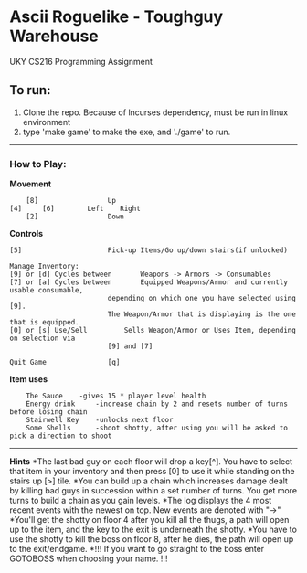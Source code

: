 Ascii Roguelike - Toughguy Warehouse
========
UKY CS216 Programming Assignment
## To run:
1. Clone the repo. Because of lncurses dependency, must be run in linux environment
2. type 'make game' to make the exe, and './game' to run.
 
---
### How to Play:

**Movement**
```
    [8]					Up
[4]     [6]	       Left    Right
    [2]					Down
```

**Controls**
```
[5] 		  			Pick-up Items/Go up/down stairs(if unlocked)

Manage Inventory: 
[9] or [d] Cycles between		Weapons -> Armors -> Consumables
[7] or [a] Cycles between		Equipped Weapons/Armor and currently usable consumable,
						depending on which one you have selected using [9].
						The Weapon/Armor that is displaying is the one that is equipped.
[0] or [s] Use/Sell			Sells Weapon/Armor or Uses Item, depending on selection via 
						[9] and	[7]

Quit Game	  			[q]
```
**Item uses**
```
	The Sauce	 -gives 15 * player level health
	Energy drink	 -increase chain by 2 and resets number of turns before losing chain
	Stairwell Key	 -unlocks next floor
	Some Shells  	 -shoot shotty, after using you will be asked to pick a direction to shoot
```
---
**Hints**
		*The last bad guy on each floor will drop a key[^]. You have to select that item in your inventory
		and then press [0] to use it while standing on the stairs up [>] tile.
		*You can build up a chain which increases damage dealt by killing bad guys in succession 
		within a set number of turns. You get more turns to build a chain as you gain levels.
		*The log displays the 4 most recent events with the newest on top. New events are denoted with "->"
		*You'll get the shotty on floor 4 after you kill all the thugs, a path will open up to the item,
		and the key to the exit is underneath the shotty.
		*You have to use the shotty to kill the boss on floor 8, after he dies, the path will open up to
		the exit/endgame.
		*!!! If you want to go straight to the boss enter GOTOBOSS when choosing your name. !!! 
		

